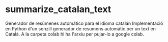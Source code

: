 # summarize_catalan_text
Generador de resúmenes automático para el idioma catalán
Implementació en Python d'un senzill generador de resumens automátic per un text en Català.
A la carpeta colab hi ha l'arxiu per pujar-lo a google colab.

